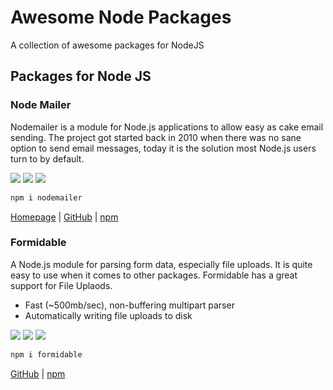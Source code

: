 # Awesome Node Packages
A collection of awesome packages for NodeJS

## Packages for Node JS

### Node Mailer
Nodemailer is a module for Node.js applications to allow easy as cake email sending. The project got started back in 2010 when there was no sane option to send email messages, today it is the solution most Node.js users turn to by default.  

![](https://img.shields.io/npm/dm/nodemailer.svg?style=flat-square) ![](https://img.shields.io/bundlephobia/minzip/nodemailer.svg?style=flat-square)  ![](https://img.shields.io/github/stars/nodemailer/nodemailer.svg?style=flat-square)

```bash
npm i nodemailer
```

[Homepage](https://nodemailer.com/about/) | [GitHub](https://github.com/nodemailer/nodemailer) | [npm](https://www.npmjs.com/package/nodemailer)


### Formidable
A Node.js module for parsing form data, especially file uploads. It is quite easy to use when it comes to other packages. Formidable has a great support for File Uplaods.  
- Fast (~500mb/sec), non-buffering multipart parser
- Automatically writing file uploads to disk
  
![](https://img.shields.io/npm/dm/formidable.svg?style=flat-square) ![](https://img.shields.io/bundlephobia/minzip/formidable.svg?style=flat-square)  ![](https://img.shields.io/github/stars/felixge/node-formidable.svg?style=flat-square)

```bash
npm i formidable
```
[GitHub](https://github.com/felixge/node-formidable) | [npm](https://www.npmjs.com/package/formidable)
